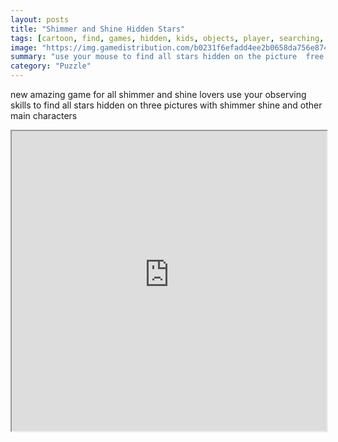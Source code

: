 ```yaml
---
layout: posts
title: "Shimmer and Shine Hidden Stars"
tags: [cartoon, find, games, hidden, kids, objects, player, searching, stars, shimmer, shine, free, online, games, oyna, game, free, games, play, play, games]
image: "https://img.gamedistribution.com/b0231f6efadd4ee2b0658da756e87489.jpg"
summary: "use your mouse to find all stars hidden on the picture  free online games oyna game free games play play games"
category: "Puzzle"
---
```


new amazing game for all shimmer and shine lovers use your observing skills to find all stars hidden on three pictures with shimmer shine and other main characters

<iframe width="100%" height="480px;" src="https://html5.gamedistribution.com/b0231f6efadd4ee2b0658da756e87489/"></iframe>